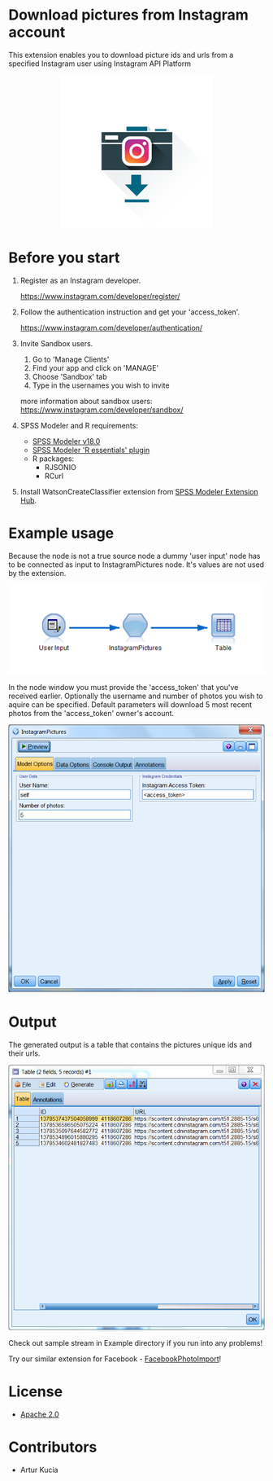 # Download pictures from Instagram account

This extension enables you to download picture ids and urls from a specified Instagram user using Instagram API Platform

<p align="center">
  <img src="insta2.png"/ width=300px>
</p>

# Before you start

1. Register as an Instagram developer.

	https://www.instagram.com/developer/register/
	
2. Follow the authentication instruction and get your 'access_token'.

	https://www.instagram.com/developer/authentication/

3. Invite Sandbox users.
	1. Go to 'Manage Clients'
	2. Find your app and click on 'MANAGE'
	3. Choose 'Sandbox' tab
	4. Type in the usernames you wish to invite
	
	more information about sandbox users:
	https://www.instagram.com/developer/sandbox/

4. SPSS Modeler and R requirements:
	- [SPSS Modeler v18.0][4]
	- [SPSS Modeler 'R essentials' plugin][3]
	- R packages: 
		- RJSONIO
		- RCurl
		
5. Install WatsonCreateClassifier extension from [SPSS Modeler Extension Hub][5].


# Example usage

Because the node is not a true source node a dummy 'user input' node has to be connected as input to InstagramPictures node. It's values are not used by the extension.

<p align="center">
  <img src="Screenshot/stream.PNG"/ width=600px>
</p>
	
In the node window you must provide the 'access_token' that you've received earlier.
Optionally the username and number of photos you wish to aquire can be specified. Default parameters will download 5 most recent photos from the 'access_token' owner's account.
	
<p align="center">
  <img src="Screenshot/input2.PNG"/ width=600px>
</p>
	
	
# Output

The generated output is a table that contains the pictures unique ids and their urls.
	
<p align="center">
  <img src="Screenshot/output.PNG"/ width=600px>
</p>

Check out sample stream in Example directory if you run into any problems!

Try our similar extension for Facebook - [FacebookPhotoImport][6]!

# License
- [Apache 2.0][1]

# Contributors
 - Artur Kucia
 
 [1]: http://www.apache.org/licenses/LICENSE-2.0.html
  [3]: http://www.ibm.com/support/knowledgecenter/SS3RA7_18.0.0/modeler_r_plugin_install_project_ddita/clementine/programmability_option/r_essentials_install.html
 [4]: http://www-03.ibm.com/software/products/en/spss-modeler
 [5]: https://ibmpredictiveanalytics.github.io/
 [6]: https://github.com/SpssModelerExtensions/FacebookPhotoImport
	
	
